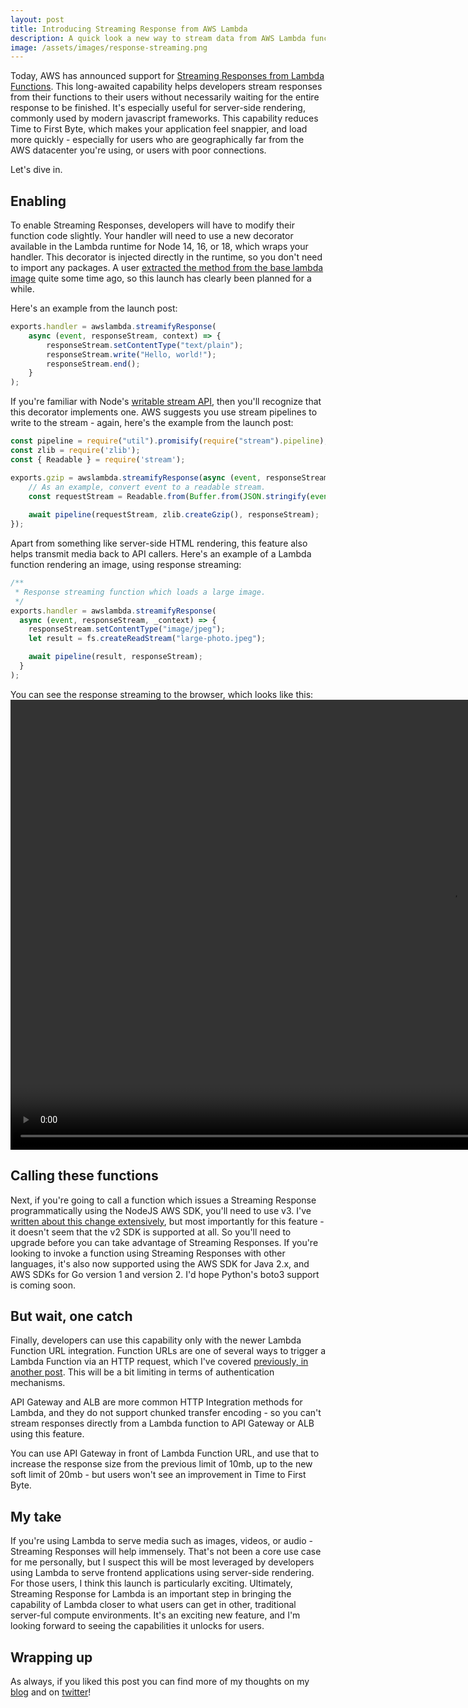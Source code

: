 ```yaml
---
layout: post
title: Introducing Streaming Response from AWS Lambda
description: A quick look a new way to stream data from AWS Lambda functions, written in NodeJS.
image: /assets/images/response-streaming.png
---
```

Today, AWS has announced support for [Streaming Responses from Lambda Functions](https://aws.amazon.com/blogs/compute/introducing-aws-lambda-response-streaming/). This long-awaited capability helps developers stream responses from their functions to their users without necessarily waiting for the entire response to be finished. It's especially useful for server-side rendering, commonly used by modern javascript frameworks. This capability reduces Time to First Byte, which makes your application feel snappier, and load more quickly - especially for users who are geographically far from the AWS datacenter you're using, or users with poor connections.

Let's dive in.

## Enabling

To enable Streaming Responses, developers will have to modify their function code slightly. Your handler will need to use a new decorator available in the Lambda runtime for Node 14, 16, or 18, which wraps your handler. This decorator is injected directly in the runtime, so you don't need to import any packages. A user [extracted the method from the base lambda image](https://gist.github.com/magJ/63bac8198469b6a25d5697ad490d31e6#file-index-mjs-L925) quite some time ago, so this launch has clearly been planned for a while.

Here's an example from the launch post:
```javascript
exports.handler = awslambda.streamifyResponse(
    async (event, responseStream, context) => {
        responseStream.setContentType("text/plain");
        responseStream.write("Hello, world!");
        responseStream.end();
    }
);
```

If you're familiar with Node's [writable stream API](https://nodejs.org/docs/latest-v14.x/api/stream.html#stream_writable_streams), then you'll recognize that this decorator implements one. AWS suggests you use stream pipelines to write to the stream - again, here's the example from the launch post:
```javascript
const pipeline = require("util").promisify(require("stream").pipeline);
const zlib = require('zlib');
const { Readable } = require('stream');

exports.gzip = awslambda.streamifyResponse(async (event, responseStream, _context) => {
    // As an example, convert event to a readable stream.
    const requestStream = Readable.from(Buffer.from(JSON.stringify(event)));
    
    await pipeline(requestStream, zlib.createGzip(), responseStream);
});
```

Apart from something like server-side HTML rendering, this feature also helps transmit media back to API callers. Here's an example of a Lambda function rendering an image, using response streaming:
```javascript
/**
 * Response streaming function which loads a large image.
 */
exports.handler = awslambda.streamifyResponse(
  async (event, responseStream, _context) => {
    responseStream.setContentType("image/jpeg");
    let result = fs.createReadStream("large-photo.jpeg");

    await pipeline(result, responseStream);    
  }
);
```

You can see the response streaming to the browser, which looks like this:
<video width="1410" height="720" controls>
  <source src="/assets/images/streaming_response.mp4" type="video/mp4">
</video> 

## Calling these functions

Next, if you're going to call a function which issues a Streaming Response programmatically using the NodeJS AWS SDK, you'll need to use v3. I've [written about this change extensively](https://aaronstuyvenberg.com/aws-sdk-comparison/), but most importantly for this feature - it doesn't seem that the v2 SDK is supported at all. So you'll need to upgrade before you can take advantage of Streaming Responses. If you're looking to invoke a function using Streaming Responses with other languages, it's also now supported using the AWS SDK for Java 2.x, and AWS SDKs for Go version 1 and version 2. I'd hope Python's boto3 support is coming soon.

## But wait, one catch

Finally, developers can use this capability only with the newer Lambda Function URL integration. Function URLs are one of several ways to trigger a Lambda Function via an HTTP request, which I've covered [previously, in another post](https://dev.to/aws-builders/introducing-lambda-function-urls-4ahd). This will be a bit limiting in terms of authentication mechanisms.

API Gateway and ALB are more common HTTP Integration methods for Lambda, and they do not support chunked transfer encoding - so you can't stream responses directly from a Lambda function to API Gateway or ALB using this feature.

You can use API Gateway in front of Lambda Function URL, and use that to increase the response size from the previous limit of 10mb, up to the new soft limit of 20mb - but users won't see an improvement in Time to First Byte.

## My take
If you're using Lambda to serve media such as images, videos, or audio - Streaming Responses will help immensely. That's not been a core use case for me personally, but I suspect this will be most leveraged by developers using Lambda to serve frontend applications using server-side rendering. For those users, I think this launch is particularly exciting.
Ultimately, Streaming Response for Lambda is an important step in bringing the capability of Lambda closer to what users can get in other, traditional server-ful compute environments. It's an exciting new feature, and I'm looking forward to seeing the capabilities it unlocks for users.

## Wrapping up

As always, if you liked this post you can find more of my thoughts on my [blog](https://aaronstuyvenberg.com) and on [twitter](https://twitter.com/astuyve)!
